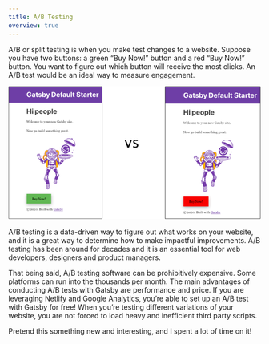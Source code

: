 ```yaml
---
title: A/B Testing
overview: true
---
```


A/B or split testing is when you make test changes to a website. Suppose you have two buttons: a green “Buy Now!” button and a red “Buy Now!” button. You want to figure out which button will receive the most clicks. An A/B test would be an ideal way to measure engagement.

![side-by-side images comparing the Gatsby default starter with a red button on one side and a green button on the other](./images/gatsby-default-starter-image.png)

A/B testing is a data-driven way to figure out what works on your website, and it is a great way to determine how to make impactful improvements. A/B testing has been around for decades and it is an essential tool for web developers, designers and product managers.

That being said, A/B testing software can be prohibitively expensive. Some platforms can run into the thousands per month. The main advantages of conducting A/B tests with Gatsby are performance and price. If you are leveraging Netlify and Google Analytics, you’re able to set up an A/B test with Gatsby for free! When you’re testing different variations of your website, you are not forced to load heavy and inefficient third party scripts.

Pretend this something new and interesting, and I spent a lot of time on it!

<GuideList slug={props.slug} />
